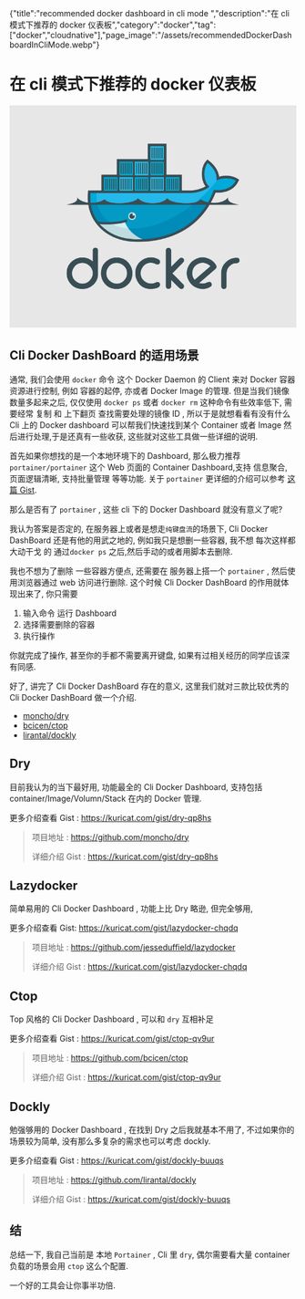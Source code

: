 {"title":"recommended docker dashboard in cli mode ","description":"在 cli 模式下推荐的 docker 仪表板","category":"docker","tag":["docker","cloudnative"],"page_image":"/assets/recommendedDockerDashboardInCliMode.webp"}

# 在 cli 模式下推荐的 docker 仪表板

![](/assets/recommendedDockerDashboardInCliMode.webp)

## Cli Docker DashBoard 的适用场景

通常, 我们会使用 `docker` 命令 这个 Docker Daemon 的 Client 来对 Docker 容器资源进行控制, 例如 容器的起停, 亦或者 Docker Image 的管理. 但是当我们镜像数量多起来之后, 仅仅使用 `docker ps` 或者 `docker rm` 这种命令有些效率低下, 需要经常 复制 和 上下翻页 查找需要处理的镜像 ID , 所以于是就想看看有没有什么 Cli 上的 Docker dashboard 可以帮我们快速找到某个 Container 或者 Image 然后进行处理,于是还真有一些收获, 这些就对这些工具做一些详细的说明.

首先如果你想找的是一个本地环境下的 Dashboard, 那么极力推荐 `portainer/portainer` 这个 Web 页面的 Container Dashboard,支持 信息聚合, 页面逻辑清晰, 支持批量管理 等等功能. 关于 `portainer` 更详细的介绍可以参考 [这篇 Gist](https://kuricat.com/gist/portainer-aebkv).

那么是否有了 `portainer` , 这些 cli 下的 Docker Dashboard 就没有意义了呢? 

我认为答案是否定的, 在服务器上或者是想走`纯键盘流`的场景下, Cli Docker DashBoard 还是有他的用武之地的, 例如我只是想删一些容器, 我不想 每次这样都大动干戈 的 通过`docker ps` 之后,然后手动的或者用脚本去删除. 

我也不想为了删除 一些容器方便点, 还需要在 服务器上搭一个 `portainer` , 然后使用浏览器通过 web 访问进行删除. 这个时候 Cli Docker DashBoard 的作用就体现出来了, 你只需要

1. 输入命令 运行 Dashboard
2. 选择需要删除的容器
3. 执行操作

你就完成了操作, 甚至你的手都不需要离开键盘, 如果有过相关经历的同学应该深有同感.

好了, 讲完了 Cli Docker DashBoard 存在的意义, 这里我们就对三款比较优秀的 Cli Docker DashBoard 做一个介绍.

* [moncho/dry](github.com/moncho/dry)
* [bcicen/ctop](github.com/bcicen/ctop)
* [lirantal/dockly](github.com/lirantal/dockly)

## Dry

目前我认为的当下最好用, 功能最全的 Cli Docker Dashboard, 支持包括 container/Image/Volumn/Stack 在内的 Docker 管理.

更多介绍查看 Gist : https://kuricat.com/gist/dry-qp8hs

> 项目地址 : https://github.com/moncho/dry
> 
> 详细介绍 Gist : https://kuricat.com/gist/dry-qp8hs

## Lazydocker

简单易用的 Cli Docker Dashboard , 功能上比 Dry 略逊, 但完全够用, 

更多介绍查看 Gist: https://kuricat.com/gist/lazydocker-chqdq

> 项目地址 : https://github.com/jesseduffield/lazydocker
>
> 详细介绍 Gist : https://kuricat.com/gist/lazydocker-chqdq

## Ctop

Top 风格的 Cli Docker Dashboard , 可以和 `dry` 互相补足

更多介绍查看 Gist : https://kuricat.com/gist/ctop-qv9ur

> 项目地址 : https://github.com/bcicen/ctop
>
> 详细介绍 Gist : https://kuricat.com/gist/ctop-qv9ur

## Dockly

勉强够用的 Docker Dashboard , 在找到 Dry 之后我就基本不用了, 不过如果你的场景较为简单, 没有那么多复杂的需求也可以考虑 dockly.

更多介绍查看 Gist : https://kuricat.com/gist/dockly-buuqs

> 项目地址 : https://github.com/lirantal/dockly
>
> 详细介绍 Gist : https://kuricat.com/gist/dockly-buuqs

## 结

总结一下, 我自己当前是 本地 `Portainer` , Cli 里 `dry`, 偶尔需要看大量 container 负载的场景会用 `ctop` 这么个配置.

一个好的工具会让你事半功倍.